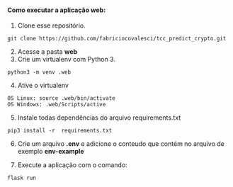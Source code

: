 #### Como executar a aplicação web:
1. Clone esse repositório.

  `git clone https://github.com/fabriciocovalesci/tcc_predict_crypto.git`
  
2. Acesse a pasta **web**
3. Crie um virtualenv com Python 3. 

  `python3 -m venv .web`

4. Ative o virtualenv

  `OS Linux: source .web/bin/activate`                                
  `OS Windows: .web/Scripts/active`

5. Instale todas dependências do arquivo requirements.txt

  `pip3 install -r  requirements.txt`

6. Crie um arquivo **.env**  e adicione o conteudo que contém no arquivo de exemplo **env-example**

7. Execute a aplicação com o comando:

  `flask run`
